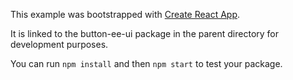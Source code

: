 This example was bootstrapped with [Create React App](https://github.com/facebook/create-react-app).

It is linked to the button-ee-ui package in the parent directory for development purposes.

You can run `npm install` and then `npm start` to test your package.
